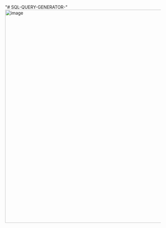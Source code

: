 "# SQL-QUERY-GENERATOR-" 
<img width="1835" height="691" alt="image" src="https://github.com/user-attachments/assets/205692a2-561d-4047-b332-58ffe9f4cefa" />
